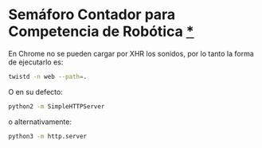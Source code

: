 # Semáforo Contador para Competencia de Robótica [*]

En Chrome no se pueden cargar por XHR los sonidos, por lo tanto la forma de ejecutarlo es:

```bash
twistd -n web --path=.
```

O en su defecto:

```bash
python2 -m SimpleHTTPServer
````

o alternativamente:

```bash
python3 -m http.server
```

[*]: http://robocomp.dit.ing.unp.edu.ar/